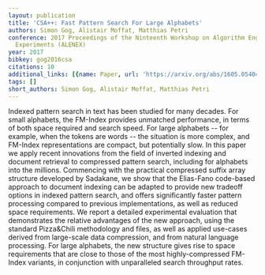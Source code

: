 ```yaml
---
layout: publication
title: 'CSA++: Fast Pattern Search For Large Alphabets'
authors: Simon Gog, Alistair Moffat, Matthias Petri
conference: 2017 Proceedings of the Ninteenth Workshop on Algorithm Engineering and
  Experiments (ALENEX)
year: 2017
bibkey: gog2016csa
citations: 10
additional_links: [{name: Paper, url: 'https://arxiv.org/abs/1605.05404'}]
tags: []
short_authors: Simon Gog, Alistair Moffat, Matthias Petri
---
```

Indexed pattern search in text has been studied for many decades. For small
alphabets, the FM-Index provides unmatched performance, in terms of both space
required and search speed. For large alphabets -- for example, when the tokens
are words -- the situation is more complex, and FM-Index representations are
compact, but potentially slow. In this paper we apply recent innovations from
the field of inverted indexing and document retrieval to compressed pattern
search, including for alphabets into the millions. Commencing with the
practical compressed suffix array structure developed by Sadakane, we show that
the Elias-Fano code-based approach to document indexing can be adapted to
provide new tradeoff options in indexed pattern search, and offers
significantly faster pattern processing compared to previous implementations,
as well as reduced space requirements. We report a detailed experimental
evaluation that demonstrates the relative advantages of the new approach, using
the standard Pizza&Chili methodology and files, as well as applied use-cases
derived from large-scale data compression, and from natural language
processing. For large alphabets, the new structure gives rise to space
requirements that are close to those of the most highly-compressed FM-Index
variants, in conjunction with unparalleled search throughput rates.